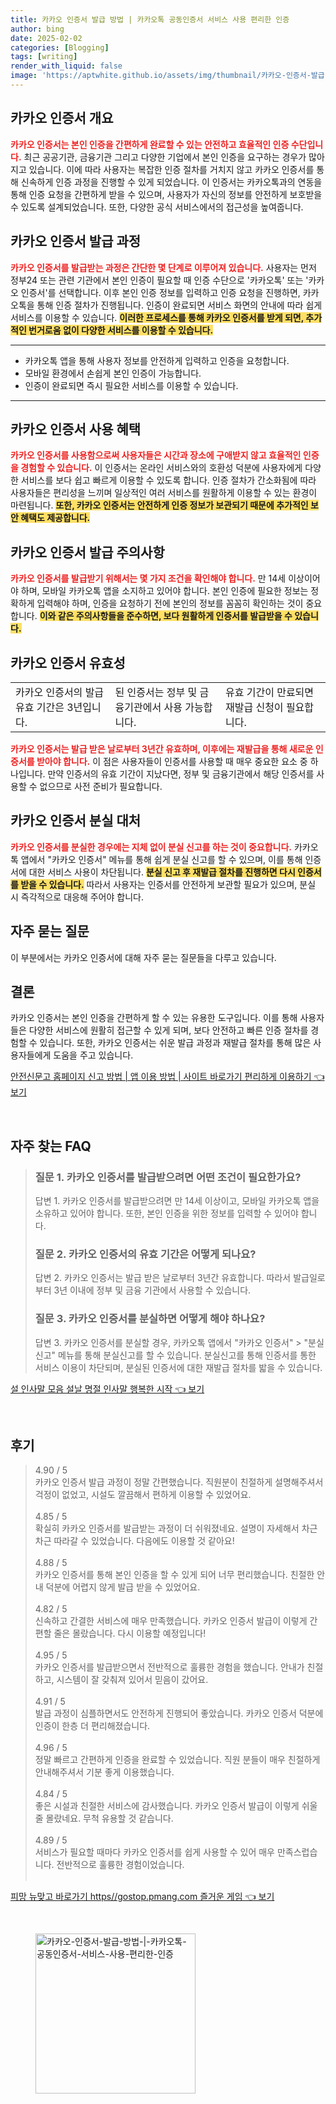 ```yaml
---
title: 카카오 인증서 발급 방법 | 카카오톡 공동인증서 서비스 사용 편리한 인증
author: bing
date: 2025-02-02
categories: [Blogging]
tags: [writing]
render_with_liquid: false
image: 'https://aptwhite.github.io/assets/img/thumbnail/카카오-인증서-발급-방법-|-카카오톡-공동인증서-서비스-사용-편리한-인증.webp'
---
```



<h2 id='카카오_인증서_개요'>카카오 인증서 개요</h2>

<p><b><span style="color: #ee2323;">카카오 인증서는 본인 인증을 간편하게 완료할 수 있는 안전하고 효율적인 인증 수단입니다.</span></b> 최근 공공기관, 금융기관 그리고 다양한 기업에서 본인 인증을 요구하는 경우가 많아지고 있습니다. 이에 따라 사용자는 복잡한 인증 절차를 거치지 않고 카카오 인증서를 통해 신속하게 인증 과정을 진행할 수 있게 되었습니다. 이 인증서는 카카오톡과의 연동을 통해 인증 요청을 간편하게 받을 수 있으며, 사용자가 자신의 정보를 안전하게 보호받을 수 있도록 설계되었습니다. 또한, 다양한 공식 서비스에서의 접근성을 높여줍니다.</p>

<h2 id='카카오_인증서_발급_과정'>카카오 인증서 발급 과정</h2>

<p><b><span style="color: #ee2323;">카카오 인증서를 발급받는 과정은 간단한 몇 단계로 이루어져 있습니다.</span></b> 사용자는 먼저 정부24 또는 관련 기관에서 본인 인증이 필요할 때 인증 수단으로 '카카오톡' 또는 '카카오 인증서'를 선택합니다. 이후 본인 인증 정보를 입력하고 인증 요청을 진행하면, 카카오톡을 통해 인증 절차가 진행됩니다. 인증이 완료되면 서비스 화면의 안내에 따라 쉽게 서비스를 이용할 수 있습니다. <b><span style="background-color: #ffe066;">이러한 프로세스를 통해 카카오 인증서를 받게 되면, 추가적인 번거로움 없이 다양한 서비스를 이용할 수 있습니다.</span></b></p>

<hr />

<ul>
    <li>카카오톡 앱을 통해 사용자 정보를 안전하게 입력하고 인증을 요청합니다.</li>
    <li>모바일 환경에서 손쉽게 본인 인증이 가능합니다.</li>
    <li>인증이 완료되면 즉시 필요한 서비스를 이용할 수 있습니다.</li>
</ul>

<hr />

<h2 id='카카오_인증서_사용_혜택'>카카오 인증서 사용 혜택</h2>

<p><b><span style="color: #ee2323;">카카오 인증서를 사용함으로써 사용자들은 시간과 장소에 구애받지 않고 효율적인 인증을 경험할 수 있습니다.</span></b> 이 인증서는 온라인 서비스와의 호환성 덕분에 사용자에게 다양한 서비스를 보다 쉽고 빠르게 이용할 수 있도록 합니다. 인증 절차가 간소화됨에 따라 사용자들은 편리성을 느끼며 일상적인 여러 서비스를 원활하게 이용할 수 있는 환경이 마련됩니다. <b><span style="background-color: #ffe066;">또한, 카카오 인증서는 안전하게 인증 정보가 보관되기 때문에 추가적인 보안 혜택도 제공합니다.</span></b></p>

<h2 id='카카오_인증서_발급_주의사항'>카카오 인증서 발급 주의사항</h2>

<p><b><span style="color: #ee2323;">카카오 인증서를 발급받기 위해서는 몇 가지 조건을 확인해야 합니다.</span></b> 만 14세 이상이어야 하며, 모바일 카카오톡 앱을 소지하고 있어야 합니다. 본인 인증에 필요한 정보는 정확하게 입력해야 하며, 인증을 요청하기 전에 본인의 정보를 꼼꼼히 확인하는 것이 중요합니다. <b><span style="background-color: #ffe066;">이와 같은 주의사항들을 준수하면, 보다 원활하게 인증서를 발급받을 수 있습니다.</span></b></p>

<h2 id='카카오_인증서_유효성'>카카오 인증서 유효성</h2>

<table>
    <tr>
        <td>카카오 인증서의 발급 유효 기간은 3년입니다.</td>
        <td>된 인증서는 정부 및 금융기관에서 사용 가능합니다.</td>
        <td>유효 기간이 만료되면 재발급 신청이 필요합니다.</td>
    </tr>
</table>

<p><b><span style="color: #ee2323;">카카오 인증서는 발급 받은 날로부터 3년간 유효하며, 이후에는 재발급을 통해 새로운 인증서를 받아야 합니다.</span></b> 이 점은 사용자들이 인증서를 사용할 때 매우 중요한 요소 중 하나입니다. 만약 인증서의 유효 기간이 지났다면, 정부 및 금융기관에서 해당 인증서를 사용할 수 없으므로 사전 준비가 필요합니다.</p>

<h2 id='카카오_인증서_분실_대처'>카카오 인증서 분실 대처</h2>

<p><b><span style="color: #ee2323;">카카오 인증서를 분실한 경우에는 지체 없이 분실 신고를 하는 것이 중요합니다.</span></b> 카카오톡 앱에서 "카카오 인증서" 메뉴를 통해 쉽게 분실 신고를 할 수 있으며, 이를 통해 인증서에 대한 서비스 사용이 차단됩니다. <b><span style="background-color: #ffe066;">분실 신고 후 재발급 절차를 진행하면 다시 인증서를 받을 수 있습니다.</span></b> 따라서 사용자는 인증서를 안전하게 보관할 필요가 있으며, 분실 시 즉각적으로 대응해 주어야 합니다.</p>

<h2 id='자주_묻는_질문'>자주 묻는 질문</h2>

<p>이 부분에서는 카카오 인증서에 대해 자주 묻는 질문들을 다루고 있습니다. </p>

<h2 id='결론'>결론</h2>

<p>카카오 인증서는 본인 인증을 간편하게 할 수 있는 유용한 도구입니다. 이를 통해 사용자들은 다양한 서비스에 원활히 접근할 수 있게 되며, 보다 안전하고 빠른 인증 절차를 경험할 수 있습니다. 또한, 카카오 인증서는 쉬운 발급 과정과 재발급 절차를 통해 많은 사용자들에게 도움을 주고 있습니다.</p>


<p><a class="click-button" title="안전신문고 홈페이지 신고 방법 | 앱 이용 방법 | 사이트 바로가기 편리하게 이용하기" href="https://aptwhite.github.io/posts/%EC%95%88%EC%A0%84%EC%8B%A0%EB%AC%B8%EA%B3%A0-%ED%99%88%ED%8E%98%EC%9D%B4%EC%A7%80-%EC%8B%A0%EA%B3%A0-%EB%B0%A9%EB%B2%95-%EC%95%B1-%EC%9D%B4%EC%9A%A9-%EB%B0%A9%EB%B2%95-%EC%82%AC%EC%9D%B4%ED%8A%B8-%EB%B0%94%EB%A1%9C%EA%B0%80%EA%B8%B0-%ED%8E%B8%EB%A6%AC%ED%95%98%EA%B2%8C-%EC%9D%B4%EC%9A%A9%ED%95%98%EA%B8%B0/" rel="dofollow">안전신문고 홈페이지 신고 방법 | 앱 이용 방법 | 사이트 바로가기 편리하게 이용하기 👈 보기</a></p><br>
<h2 id='자주_찾는_FAQ'>자주 찾는 FAQ</h2>
<div itemscope="" itemtype="https://schema.org/FAQPage">
  <blockquote>
    <div itemscope="" itemprop="mainEntity" itemtype="https://schema.org/Question">
      <h3 itemprop="name">질문 1. 카카오 인증서를 발급받으려면 어떤 조건이 필요한가요?</h3>
      <div itemscope="" itemprop="acceptedAnswer" itemtype="https://schema.org/Answer">
        <span itemprop="text">
          <p>답변 1. 카카오 인증서를 발급받으려면 만 14세 이상이고, 모바일 카카오톡 앱을 소유하고 있어야 합니다. 또한, 본인 인증을 위한 정보를 입력할 수 있어야 합니다.</p>
        </span>
      </div>
    </div>
    <div itemscope="" itemprop="mainEntity" itemtype="https://schema.org/Question">
      <h3 itemprop="name">질문 2. 카카오 인증서의 유효 기간은 어떻게 되나요?</h3>
      <div itemscope="" itemprop="acceptedAnswer" itemtype="https://schema.org/Answer">
        <span itemprop="text">
          <p>답변 2. 카카오 인증서는 발급 받은 날로부터 3년간 유효합니다. 따라서 발급일로부터 3년 이내에 정부 및 금융 기관에서 사용할 수 있습니다.</p>
        </span>
      </div>
    </div>
    <div itemscope="" itemprop="mainEntity" itemtype="https://schema.org/Question">
      <h3 itemprop="name">질문 3. 카카오 인증서를 분실하면 어떻게 해야 하나요?</h3>
      <div itemscope="" itemprop="acceptedAnswer" itemtype="https://schema.org/Answer">
        <span itemprop="text">
          <p>답변 3. 카카오 인증서를 분실할 경우, 카카오톡 앱에서 "카카오 인증서" > "분실신고" 메뉴를 통해 분실신고를 할 수 있습니다. 분실신고를 통해 인증서를 통한 서비스 이용이 차단되며, 분실된 인증서에 대한 재발급 절차를 밟을 수 있습니다.</p>
        </span>
      </div>
    </div>
  </blockquote>
</div>
<p><a class="click-button" title="설 인사말 모음 설날 명절 인사말 행복한 시작" href="https://aptwhite.github.io/posts/%EC%84%A4-%EC%9D%B8%EC%82%AC%EB%A7%90-%EB%AA%A8%EC%9D%8C-%EC%84%A4%EB%82%A0-%EB%AA%85%EC%A0%88-%EC%9D%B8%EC%82%AC%EB%A7%90-%ED%96%89%EB%B3%B5%ED%95%9C-%EC%8B%9C%EC%9E%91/" rel="dofollow">설 인사말 모음 설날 명절 인사말 행복한 시작 👈 보기</a></p><br>
<h2 id='후기'>후기</h2>
<div itemscope itemtype="https://schema.org/Product">
  <blockquote>
  <div itemprop="review" itemscope itemtype="https://schema.org/Review">
      <div itemprop="reviewRating" itemscope itemtype="https://schema.org/Rating"> <span itemprop="ratingValue">4.90</span> / <span itemprop="bestRating">5</span> </div>
      <span itemprop="reviewBody">카카오 인증서 발급 과정이 정말 간편했습니다. 직원분이 친절하게 설명해주셔서 걱정이 없었고, 시설도 깔끔해서 편하게 이용할 수 있었어요.</span>
  </div>
  <br>
  <div itemprop="review" itemscope itemtype="https://schema.org/Review">
      <div itemprop="reviewRating" itemscope itemtype="https://schema.org/Rating"> <span itemprop="ratingValue">4.85</span> / <span itemprop="bestRating">5</span> </div>
      <span itemprop="reviewBody">확실히 카카오 인증서를 발급받는 과정이 더 쉬워졌네요. 설명이 자세해서 차근차근 따라갈 수 있었습니다. 다음에도 이용할 것 같아요!</span>
  </div>
  <br>
  <div itemprop="review" itemscope itemtype="https://schema.org/Review">
      <div itemprop="reviewRating" itemscope itemtype="https://schema.org/Rating"> <span itemprop="ratingValue">4.88</span> / <span itemprop="bestRating">5</span> </div>
      <span itemprop="reviewBody">카카오 인증서를 통해 본인 인증을 할 수 있게 되어 너무 편리했습니다. 친절한 안내 덕분에 어렵지 않게 발급 받을 수 있었어요.</span>
  </div>
  <br>
  <div itemprop="review" itemscope itemtype="https://schema.org/Review">
      <div itemprop="reviewRating" itemscope itemtype="https://schema.org/Rating"> <span itemprop="ratingValue">4.82</span> / <span itemprop="bestRating">5</span> </div>
      <span itemprop="reviewBody">신속하고 간결한 서비스에 매우 만족했습니다. 카카오 인증서 발급이 이렇게 간편할 줄은 몰랐습니다. 다시 이용할 예정입니다!</span>
  </div>
  <br>
  <div itemprop="review" itemscope itemtype="https://schema.org/Review">
      <div itemprop="reviewRating" itemscope itemtype="https://schema.org/Rating"> <span itemprop="ratingValue">4.95</span> / <span itemprop="bestRating">5</span> </div>
      <span itemprop="reviewBody">카카오 인증서를 발급받으면서 전반적으로 훌륭한 경험을 했습니다. 안내가 친절하고, 시스템이 잘 갖춰져 있어서 믿음이 갔어요.</span>
  </div>
  <br>
  <div itemprop="review" itemscope itemtype="https://schema.org/Review">
      <div itemprop="reviewRating" itemscope itemtype="https://schema.org/Rating"> <span itemprop="ratingValue">4.91</span> / <span itemprop="bestRating">5</span> </div>
      <span itemprop="reviewBody">발급 과정이 심플하면서도 안전하게 진행되어 좋았습니다. 카카오 인증서 덕분에 인증이 한층 더 편리해졌습니다.</span>
  </div>
  <br>
  <div itemprop="review" itemscope itemtype="https://schema.org/Review">
      <div itemprop="reviewRating" itemscope itemtype="https://schema.org/Rating"> <span itemprop="ratingValue">4.96</span> / <span itemprop="bestRating">5</span> </div>
      <span itemprop="reviewBody">정말 빠르고 간편하게 인증을 완료할 수 있었습니다. 직원 분들이 매우 친절하게 안내해주셔서 기분 좋게 이용했습니다.</span>
  </div>
  <br>
  <div itemprop="review" itemscope itemtype="https://schema.org/Review">
      <div itemprop="reviewRating" itemscope itemtype="https://schema.org/Rating"> <span itemprop="ratingValue">4.84</span> / <span itemprop="bestRating">5</span> </div>
      <span itemprop="reviewBody">좋은 시설과 친절한 서비스에 감사했습니다. 카카오 인증서 발급이 이렇게 쉬울줄 몰랐네요. 무척 유용할 것 같습니다.</span>
  </div>
  <br>
  <div itemprop="review" itemscope itemtype="https://schema.org/Review">
      <div itemprop="reviewRating" itemscope itemtype="https://schema.org/Rating"> <span itemprop="ratingValue">4.89</span> / <span itemprop="bestRating">5</span> </div>
      <span itemprop="reviewBody">서비스가 필요할 때마다 카카오 인증서를 쉽게 사용할 수 있어 매우 만족스럽습니다. 전반적으로 훌륭한 경험이었습니다.</span>
  </div>
  <br>
  </blockquote>
</div>
<p><a class="click-button" title="피망 뉴맞고 바로가기 https//gostop.pmang.com 즐거운 게임" href="https://aptwhite.github.io/posts/%ED%94%BC%EB%A7%9D-%EB%89%B4%EB%A7%9E%EA%B3%A0-%EB%B0%94%EB%A1%9C%EA%B0%80%EA%B8%B0-httpsgostop.pmang.com-%EC%A6%90%EA%B1%B0%EC%9A%B4-%EA%B2%8C%EC%9E%84/" rel="dofollow">피망 뉴맞고 바로가기 https//gostop.pmang.com 즐거운 게임 👈 보기</a></p><br>
<figure class="image"><img src="https://aptwhite.github.io/assets/img/thumbnail/카카오-인증서-발급-방법-|-카카오톡-공동인증서-서비스-사용-편리한-인증.webp" alt="카카오-인증서-발급-방법-|-카카오톡-공동인증서-서비스-사용-편리한-인증" width="256" height="256"></figure>